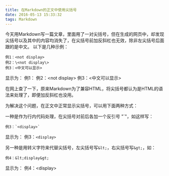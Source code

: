```yaml
---
title: 在Markdown的正文中使用尖括号
date: 2016-05-13 15:33:32
tags: Markdown
---
```

今天用Markdown写一篇文章，里面用了一对尖括号，但在生成的网页中，却发现尖括号以及其中的内容均消失了，在尖括号前加反斜杠也无效，除非左尖括号后面跟的是中文。
以下是几种示例：
``` text
例1：<not display>
例2：\<not display\>
例3：<中文可以显示>
```

显示为：
例1：<not display>
例2：\<not display\>
例3：<中文可以显示>

在网上查了一下，原来Markdown为了兼容HTML，将尖括号都认为是HTML的语法来处理了，即便加反斜杠也没用。

为解决这个问题，在正文中正常显示尖括号，可以用下面两种方式：

一种是作为行内代码处理，在尖括号对前后各加一个反引号 "`"，如这样写：
``` text
例3：`<display>`
```

显示为：
例3：`<display>`

另一种是用转义字符来代替尖括号，左尖括号写`&lt;`，右尖括号写`&gt;`，如：
``` text
例4：&lt;display&gt;
```

显示为：
例4：&lt;display&gt;

